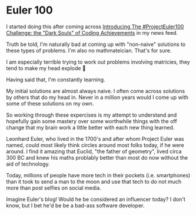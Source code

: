 # Euler 100

I started doing this after coming across [Introducing The #ProjectEuler100 Challenge: the "Dark Souls" of Coding Achievements](https://www.freecodecamp.org/news/projecteuler100-coding-challenge-competitive-programming/) in my news feed.

Truth be told, I'm naturally bad at coming up with "non-naive" solutions to these types of problems. I'm also no mathmateician. That's for sure.

I am especially terrible trying to work out problems involving matricies, they tend to make my head explode 🤯

Having said that, I'm constantly learning.

My initial solutions are almost always naive. I often come across solutions by others that do my head in. Never in a million years would I come up with some of these solutions on my own.

So working through these expercises is my attempt to understand and hopefully gain some mastery over some worthwhile things with the off change that my brain work a little better with each new thing learned.

Leonhard Euler, who lived in the 1700's and after whom Project Euler was named, could most likely think circles around most folks today, if he were around. I find it amazing that Euclid, "the father of geometry", lived circa 300 BC and knew his maths problably better than most do now without the aid of technology.

Today, millions of people have more tech in their pockets (i.e. smartphones) than it took to send a man to the moon and use that tech to do not much more than post selfies on social media.

Imagine Euler's blog! Would he be considered an influencer today? I don't know, but I bet he'd be be a bad-ass software developer.
